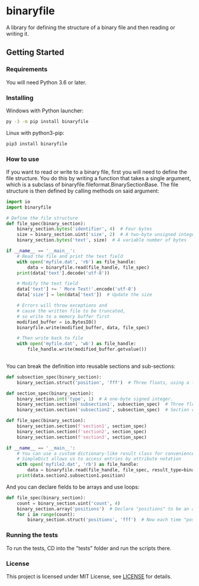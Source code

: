 # binaryfile

A library for defining the structure of a binary file and then reading or writing it.

## Getting Started

### Requirements

You will need Python 3.6 or later.

### Installing

Windows with Python launcher:

```bat
py -3 -m pip install binaryfile
```

Linux with python3-pip:
```bash
pip3 install binaryfile
```

### How to use

If you want to read or write to a binary file, first you will need to define the file structure. You do this by writing a function that takes a single argument, which is a subclass of binaryfile.fileformat.BinarySectionBase. The file structure is then defined by calling methods on said argument:

```python
import io
import binaryfile

# Define the file structure
def file_spec(binary_section):
	binary_section.bytes('identifier', 4)  # Four bytes
	size = binary_section.uint('size', 2)  # A two-byte unsigned integer
	binary_section.bytes('text', size)  # A variable number of bytes

if __name__ == '__main__':
	# Read the file and print the text field
	with open('myfile.dat', 'rb') as file_handle:
		data = binaryfile.read(file_handle, file_spec)
	print(data['text'].decode('utf-8'))

	# Modify the text field
	data['text'] += ' More Text!'.encode('utf-8')
	data['size'] = len(data['text'])  # Update the size

	# Errors will throw exceptions and
	# cause the written file to be truncated,
	# so write to a memory buffer first
	modified_buffer = io.BytesIO()
	binaryfile.write(modified_buffer, data, file_spec)

	# Then write back to file
	with open('myfile.dat', 'wb') as file_handle:
		file_handle.write(modified_buffer.getvalue())
		
```

You can break the definition into reusable sections and sub-sections:

```python
def subsection_spec(binary_section):
	binary_section.struct('position', 'fff')  # Three floats, using a format string from Python's built-in struct module.

def section_spec(binary_section):
	binary_section.int('type', 1)  # A one-byte signed integer.
	binary_section.section('subsection1', subsection_spec)  # Three floats, as specified in subsection_spec.
	binary_section.section('subsection2', subsection_spec)  # Section can be reused.

def file_spec(binary_section):
	binary_section.section(f'section1', section_spec)
	binary_section.section(f'section2', section_spec)
	binary_section.section(f'section3', section_spec)

if __name__ == '__main__':
	# You can use a custom dictionary-like result class for convenience
	# SimpleDict allows us to access entries by attribute notation
	with open('myfile2.dat', 'rb') as file_handle:
		data = binaryfile.read(file_handle, file_spec, result_type=binaryfile.utils.SimpleDict)
	print(data.section2.subsection1.position)
```

And you can declare fields to be arrays and use loops:

```python
def file_spec(binary_section):
	count = binary_section.uint('count', 4)
	binary_section.array('positions')  # Declare "positions" to be an array
	for i in range(count):
		binary_section.struct('positions', 'fff')  # Now each time "positions" is used, it's the next element of the array
```

### Running the tests

To run the tests, CD into the "tests" folder and run the scripts there.

### License

This project is licensed under MIT License, see [LICENSE](LICENSE) for details.